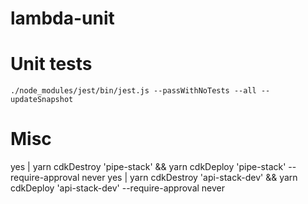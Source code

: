 # lambda-unit

# Unit tests

```
./node_modules/jest/bin/jest.js --passWithNoTests --all --updateSnapshot
```

# Misc

yes | yarn cdkDestroy 'pipe-stack' && yarn cdkDeploy 'pipe-stack' --require-approval never
yes | yarn cdkDestroy 'api-stack-dev' && yarn cdkDeploy 'api-stack-dev' --require-approval never
